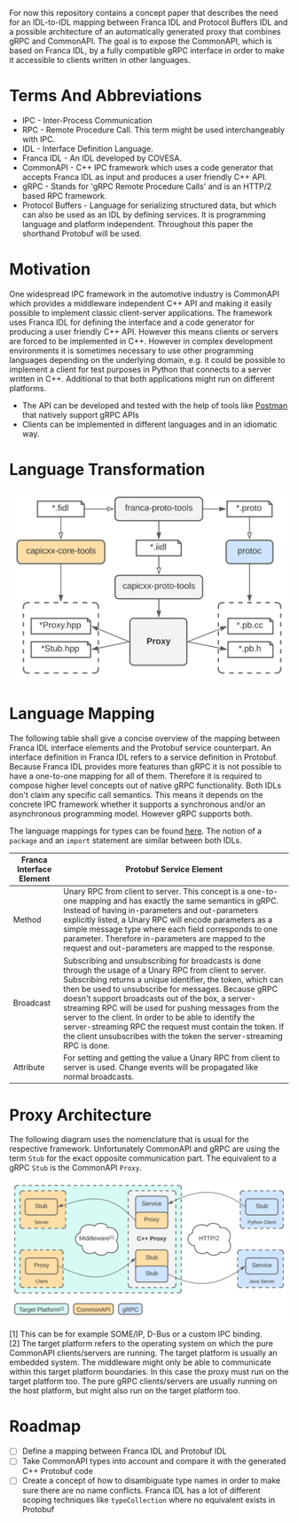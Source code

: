 For now this repository contains a concept paper that describes the need for an IDL-to-IDL mapping between Franca IDL and Protocol Buffers IDL and a possible architecture of an automatically generated proxy that combines gRPC and CommonAPI. The goal is to expose the CommonAPI, which is based on Franca IDL, by a fully compatible gRPC interface in order to make it accessible to clients written in other languages.

# Terms And Abbreviations

* IPC - Inter-Process Communication
* RPC - Remote Procedure Call. This term might be used interchangeably with IPC.
* IDL - Interface Definition Language.
* Franca IDL - An IDL developed by COVESA.
* CommonAPI - C++ IPC framework which uses a code generator that accepts Franca IDL as input and produces a user friendly C++ API.
* gRPC - Stands for 'gRPC Remote Procedure Calls' and is an HTTP/2 based RPC framework.
* Protocol Buffers - Language for serializing structured data, but which can also be used as an IDL by defining services. It is programming language and platform independent. Throughout this paper the shorthand Protobuf will be used.

# Motivation

One widespread IPC framework in the automotive industry is CommonAPI which provides a middleware independent C++ API and making it easily possible to implement classic client-server applications. The framework uses Franca IDL for defining the interface and a code generator for producing a user friendly C++ API. However this means clients or servers are forced to be implemented in C++. However in complex development environments it is sometimes necessary to use other programming languages depending on the underlying domain, e.g. it could be possible to implement a client for test purposes in Python that connects to a server written in C++. Additional to that both applications might run on different platforms.

* The API can be developed and tested with the help of tools like [Postman](https://www.postman.com/) that natively support gRPC APIs
* Clients can be implemented in different languages and in an idiomatic way.

# Language Transformation

![Franca-to-Protobuf Transformation](res/franca_proto_transform.svg)

# Language Mapping

The following table shall give a concise overview of the mapping between Franca IDL interface elements and the Protobuf service counterpart. An interface definition in Franca IDL refers to a service definition in Protobuf. Because Franca IDL provides more features than gRPC it is not possible to have a one-to-one mapping for all of them. Therefore it is required to compose higher level concepts out of native gRPC functionality. Both IDLs don't claim any specific call semantics. This means it depends on the concrete IPC framework whether it supports a synchronous and/or an asynchronous programming model. However gRPC supports both.

The language mappings for types can be found [here](docs/TypeMappings.md). The notion of a `package` and an `import` statement are similar between both IDLs.

| Franca Interface Element | Protobuf Service Element |
| --- | --- |
| Method | Unary RPC from client to server. This concept is a one-to-one mapping and has exactly the same semantics in gRPC. Instead of having in-parameters and out-parameters explicitly listed, a Unary RPC will encode parameters as a simple message type where each field corresponds to one parameter. Therefore in-parameters are mapped to the request and out-parameters are mapped to the response.  |
| Broadcast | Subscribing and unsubscribing for broadcasts is done through the usage of a Unary RPC from client to server. Subscribing returns a unique identifier, the token, which can then be used to unsubscribe for messages. Because gRPC doesn't support broadcasts out of the box, a server-streaming RPC will be used for pushing messages from the server to the client. In order to be able to identify the server-streaming RPC the request must contain the token. If the client unsubscribes with the token the server-streaming RPC is done.
| Attribute | For setting and getting the value a Unary RPC from client to server is used. Change events will be propagated like normal broadcasts. |

# Proxy Architecture

The following diagram uses the nomenclature that is usual for the respective framework. Unfortunately CommonAPI and gRPC are using the term `Stub` for the exact opposite communication part. The equivalent to a gRPC `Stub` is the CommonAPI `Proxy`.

![Proxy Architecture](res/proxy_architecture.svg)

[1] This can be for example SOME/IP, D-Bus or a custom IPC binding. \
[2] The target platform refers to the operating system on which the pure CommonAPI clients/servers are running. The target platform is usually an embedded system. The middleware might only be able to communicate within this target platform boundaries. In this case the proxy must run on the target platform too. The pure gRPC clients/servers are usually running on the host platform, but might also run on the target platform too.

# Roadmap

- [ ] Define a mapping between Franca IDL and Protobuf IDL
- [ ] Take CommonAPI types into account and compare it with the generated C++ Protobuf code
- [ ] Create a concept of how to disambiguate type names in order to make sure there are no name conflicts. Franca IDL has a lot of different scoping techniques like `typeCollection` where no equivalent exists in Protobuf
